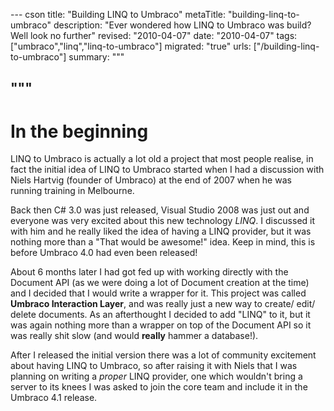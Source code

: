 --- cson
title: "Building LINQ to Umbraco"
metaTitle: "building-linq-to-umbraco"
description: "Ever wondered how LINQ to Umbraco was build? Well look no further"
revised: "2010-04-07"
date: "2010-04-07"
tags: ["umbraco","linq","linq-to-umbraco"]
migrated: "true"
urls: ["/building-linq-to-umbraco"]
summary: """

"""
---
# In the beginning #

LINQ to Umbraco is actually a lot old a project that most people realise, in fact the initial idea of LINQ to Umbraco started when I had a discussion with Niels Hartvig (founder of Umbraco) at the end of 2007 when he was running training in Melbourne.

Back then C# 3.0 was just released, Visual Studio 2008 was just out and everyone was very excited about this new technology *LINQ*. I discussed it with him and he really liked the idea of having a LINQ provider, but it was nothing more than a "That would be awesome!" idea. Keep in mind, this is before Umbraco 4.0 had even been released!

About 6 months later I had got fed up with working directly with the Document API (as we were doing a lot of Document creation at the time) and I decided that I would write a wrapper for it. This project was called **Umbraco Interaction Layer**, and was really just a new way to create/ edit/ delete documents. As an afterthought I decided to add "LINQ" to it, but it was again nothing more than a wrapper on top of the Document API so it was really shit slow (and would **really** hammer a database!).

After I released the initial version there was a lot of community excitement about having LINQ to Umbraco, so after raising it with Niels that I was planning on writing a *proper* LINQ provider, one which wouldn't bring a server to its knees I was asked to join the core team and include it in the Umbraco 4.1 release.